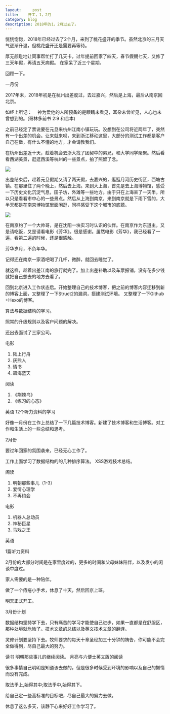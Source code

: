 ```yaml
---
layout:     post
title:    开工，1，2月  
category: blog
description: 2018年的1，2月过去了。
---                    
```



恍恍惚惚，2018年已经过去了2个月，来到了桃花盛开的季节。虽然北京的三月天气逐渐升温，但桃花盛开还是需要再等待。

厚无颜耻地让同事帮忙打了几天卡，过年提前回家了四天，春节假期七天，又修了三天年假，再请五天病假。
在家呆了近三个星期。

回顾一下。

一月份

2017年末，2018年初是在杭州出差度过，去过嘉兴，然后是上海，最后从南京回北京。

如经上所记：
　神为爱他的人所预备的是眼睛未看见，耳朵未曾听见，人心也未曾想到的。(哥林多前书 2:9 和合本)

之前已经定了票说要在元旦来杭州江南小镇玩玩。没想到在公司将近两年了，突然有一个出差的机会。让来就来呗，来到浙江移动这里，大部分的测试工作都是客户自己在做，有什么不懂的地方，才会请教我们。

在杭州出差近十天，趁着机会去浙大找了团契中的弟兄，和大学同学聚聚。然后看看西湖美景，逛逛西溪等杭州的一些景点，拍了照留了念。

![](http://opmi2ydgh.bkt.clouddn.com//18-3-18/1815422.jpg)

出差结束后，趁着元旦假期又请了两天假，去嘉兴的，逛逛月河历史街区，西塘古镇。在那里住了两个晚上，然后去上海。来到大上海，首先是去上海博物馆，感受一下历史文化沉淀气息，田子坊，外滩等一些地方。由于只在上海呆了一天半，所以只是看看市中心的一些景点。然后从上海到南京，来到南京就是下雨下雪的，大半天都是在南京博物馆里面闲逛，同样感受下这个城市的底蕴。

![](http://opmi2ydgh.bkt.clouddn.com//18-3-18/64644280.jpg)

在南京约了一个大帅哥，是在沈阳一块实习时认识的伙伴。在南京作为东道主，又是请吃饭，又是请看电影《芳华》。很是感谢。虽然电影《芳华》，我已经看了一遍，看第二遍的时候，还是很感触。

芳华岁月，不负年华。

记得还在南京一家酒吧喝了几杯，微醉，就回去睡觉了。

就这样，趁着出差江南的旅行就完了。加上出差补助以及车票报销，没有花多少钱就把自己想去的地方去看了。

回到北京进入工作状态后。开始整理自己的技术博客，把之前的博客内容迁移到新的博客上面，又整理了一下Struct2的漏洞，搭建测试环境。
又整理了一下Github +Hexo的博客。

算法与数据结构的学习。

照常的升级规则以及客户问题的解决。

还出去面试了三家公司。

电影

1. 陆上行舟
1. 灰熊人
1. 情书
1. 碧海蓝天

阅读

1. 《荆棘鸟》
1. 《练习的心态》

英语
12个听力资料的学习

好像一月份在工作上总结了一下几篇技术博客。新建了技术博客和生活博客。对工作和生活上的一些总结和思考。


2月份

要过年回家的氛围袭来，已经无心工作了。

工作上面学习了数据结构的的几种排序算法。
XSS游戏技术总结。

阅读

1. 明朝那些事儿（1-3）
1. 爱情心理学
1. 不再约会

电影

1. 机器人总动员
1. 神秘巨星
1. 马戏之王

英语

1篇听力资料

2月份的大部分时间是在家里度过的，更多的时间和父母妹妹陪伴，以及发小的闲谈中度过。

家人需要的是一种陪伴。

做了一个痔疮小手术，休息了十天，然后回京上班。

明天正式开工。

3月份计划

数据结构坚持学下去，只有痛苦的学习才能使自己进步，如果一直都是在舒服区，那种处境就危险了。技术文章的总结以及英文技术文章的翻译。

灵修计划要坚持下去。牧师要求的每天十章圣经加三十分钟的祷告，你可能不会完全做得到，尽自己最大的努力。

读书
明朝那些事儿的继续阅读。
月亮与六便士英文版的阅读

很多事情自己明明是知道该去做的，但是很多时候受到环境的影响以及自己的懒惰而没有完成。

取法乎上,始得其中;取法乎中,始得其下。

给自己定一些高标准的目标吧，尽自己最大的努力去做。

休息了这么多天，该静下心来好好工作学习了。









